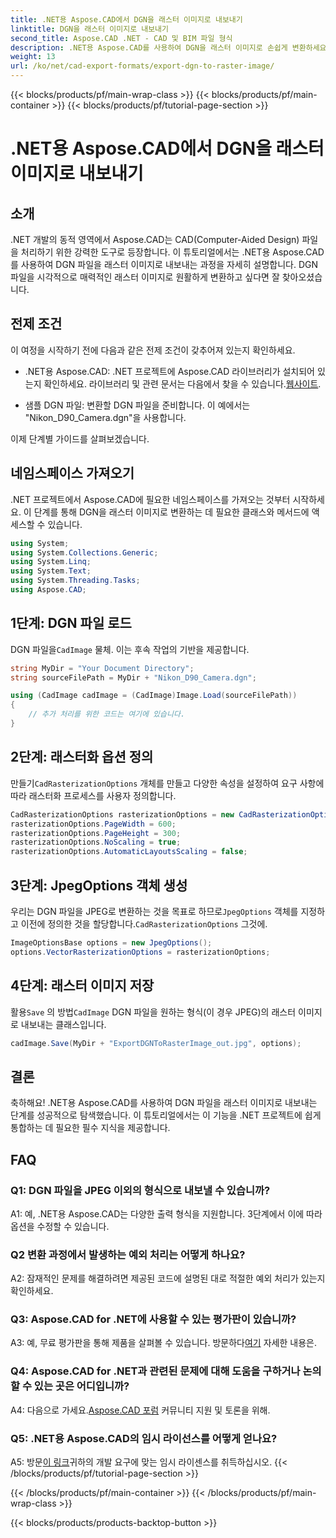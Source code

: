 ```yaml
---
title: .NET용 Aspose.CAD에서 DGN을 래스터 이미지로 내보내기
linktitle: DGN을 래스터 이미지로 내보내기
second_title: Aspose.CAD .NET - CAD 및 BIM 파일 형식
description: .NET용 Aspose.CAD를 사용하여 DGN을 래스터 이미지로 손쉽게 변환하세요. 단계별 가이드를 살펴보고 CAD 파일 조작에서 .NET의 강력한 기능을 활용해 보세요.
weight: 13
url: /ko/net/cad-export-formats/export-dgn-to-raster-image/
---
```


{{< blocks/products/pf/main-wrap-class >}}
{{< blocks/products/pf/main-container >}}
{{< blocks/products/pf/tutorial-page-section >}}

# .NET용 Aspose.CAD에서 DGN을 래스터 이미지로 내보내기

## 소개

.NET 개발의 동적 영역에서 Aspose.CAD는 CAD(Computer-Aided Design) 파일을 처리하기 위한 강력한 도구로 등장합니다. 이 튜토리얼에서는 .NET용 Aspose.CAD를 사용하여 DGN 파일을 래스터 이미지로 내보내는 과정을 자세히 설명합니다. DGN 파일을 시각적으로 매력적인 래스터 이미지로 원활하게 변환하고 싶다면 잘 찾아오셨습니다.

## 전제 조건

이 여정을 시작하기 전에 다음과 같은 전제 조건이 갖추어져 있는지 확인하세요.

-  .NET용 Aspose.CAD: .NET 프로젝트에 Aspose.CAD 라이브러리가 설치되어 있는지 확인하세요. 라이브러리 및 관련 문서는 다음에서 찾을 수 있습니다.[웹사이트](https://reference.aspose.com/cad/net/).

- 샘플 DGN 파일: 변환할 DGN 파일을 준비합니다. 이 예에서는 "Nikon_D90_Camera.dgn"을 사용합니다.

이제 단계별 가이드를 살펴보겠습니다.

## 네임스페이스 가져오기

.NET 프로젝트에서 Aspose.CAD에 필요한 네임스페이스를 가져오는 것부터 시작하세요. 이 단계를 통해 DGN을 래스터 이미지로 변환하는 데 필요한 클래스와 메서드에 액세스할 수 있습니다.

```csharp
using System;
using System.Collections.Generic;
using System.Linq;
using System.Text;
using System.Threading.Tasks;
using Aspose.CAD;
```

## 1단계: DGN 파일 로드

 DGN 파일을`CadImage` 물체. 이는 후속 작업의 기반을 제공합니다.

```csharp
string MyDir = "Your Document Directory";
string sourceFilePath = MyDir + "Nikon_D90_Camera.dgn";

using (CadImage cadImage = (CadImage)Image.Load(sourceFilePath))
{
    // 추가 처리를 위한 코드는 여기에 있습니다.
}
```

## 2단계: 래스터화 옵션 정의

 만들기`CadRasterizationOptions` 개체를 만들고 다양한 속성을 설정하여 요구 사항에 따라 래스터화 프로세스를 사용자 정의합니다.

```csharp
CadRasterizationOptions rasterizationOptions = new CadRasterizationOptions();
rasterizationOptions.PageWidth = 600;
rasterizationOptions.PageHeight = 300;
rasterizationOptions.NoScaling = true;
rasterizationOptions.AutomaticLayoutsScaling = false;
```

## 3단계: JpegOptions 객체 생성

 우리는 DGN 파일을 JPEG로 변환하는 것을 목표로 하므로`JpegOptions` 객체를 지정하고 이전에 정의한 것을 할당합니다.`CadRasterizationOptions` 그것에.

```csharp
ImageOptionsBase options = new JpegOptions();
options.VectorRasterizationOptions = rasterizationOptions;
```

## 4단계: 래스터 이미지 저장

 활용`Save` 의 방법`CadImage` DGN 파일을 원하는 형식(이 경우 JPEG)의 래스터 이미지로 내보내는 클래스입니다.

```csharp
cadImage.Save(MyDir + "ExportDGNToRasterImage_out.jpg", options);
```

## 결론

축하해요! .NET용 Aspose.CAD를 사용하여 DGN 파일을 래스터 이미지로 내보내는 단계를 성공적으로 탐색했습니다. 이 튜토리얼에서는 이 기능을 .NET 프로젝트에 쉽게 통합하는 데 필요한 필수 지식을 제공합니다.

## FAQ

### Q1: DGN 파일을 JPEG 이외의 형식으로 내보낼 수 있습니까?

A1: 예, .NET용 Aspose.CAD는 다양한 출력 형식을 지원합니다. 3단계에서 이에 따라 옵션을 수정할 수 있습니다.

### Q2 변환 과정에서 발생하는 예외 처리는 어떻게 하나요?

A2: 잠재적인 문제를 해결하려면 제공된 코드에 설명된 대로 적절한 예외 처리가 있는지 확인하세요.

### Q3: Aspose.CAD for .NET에 사용할 수 있는 평가판이 있습니까?

 A3: 예, 무료 평가판을 통해 제품을 살펴볼 수 있습니다. 방문하다[여기](https://releases.aspose.com/) 자세한 내용은.

### Q4: Aspose.CAD for .NET과 관련된 문제에 대해 도움을 구하거나 논의할 수 있는 곳은 어디입니까?

 A4: 다음으로 가세요.[Aspose.CAD 포럼](https://forum.aspose.com/c/cad/19) 커뮤니티 지원 및 토론을 위해.

### Q5: .NET용 Aspose.CAD의 임시 라이선스를 어떻게 얻나요?

 A5: 방문[이 링크](https://purchase.aspose.com/temporary-license/)귀하의 개발 요구에 맞는 임시 라이센스를 취득하십시오.
{{< /blocks/products/pf/tutorial-page-section >}}

{{< /blocks/products/pf/main-container >}}
{{< /blocks/products/pf/main-wrap-class >}}

{{< blocks/products/products-backtop-button >}}
